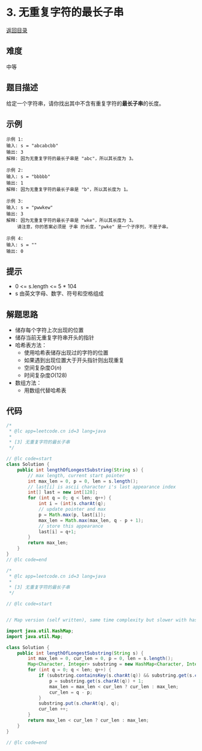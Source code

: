 # 3. 无重复字符的最长子串
[返回目录](Content.md)
## 难度
中等  
  
## 题目描述
给定一个字符串，请你找出其中不含有重复字符的**最长子串**的长度。  
  
## 示例
```
示例 1:
输入: s = "abcabcbb"
输出: 3 
解释: 因为无重复字符的最长子串是 "abc"，所以其长度为 3。

示例 2:
输入: s = "bbbbb"
输出: 1
解释: 因为无重复字符的最长子串是 "b"，所以其长度为 1。

示例 3:
输入: s = "pwwkew"
输出: 3
解释: 因为无重复字符的最长子串是 "wke"，所以其长度为 3。
    请注意，你的答案必须是 子串 的长度，"pwke" 是一个子序列，不是子串。

示例 4:
输入: s = ""
输出: 0
```
  
## 提示
- 0 <= s.length <= 5 * 104  
- s 由英文字母、数字、符号和空格组成  
  
## 解题思路 
- 储存每个字符上次出现的位置
- 储存当前无重复字符串开头的指针
- 哈希表方法：
  - 使用哈希表储存出现过的字符的位置
  - 如果遇到出现位置大于开头指针则出现重复
  - 空间复杂度$O(n)$
  - 时间复杂度$O(128)$
- 数组方法：
  - 用数组代替哈希表 
  
## 代码
``` java
/*
 * @lc app=leetcode.cn id=3 lang=java
 *
 * [3] 无重复字符的最长子串
 */

// @lc code=start
class Solution {
    public int lengthOfLongestSubstring(String s) {
        // max length, current start pointer
        int max_len = 0, p = 0, len = s.length();
        // last[i] is ascii character i's last appearance index
        int[] last = new int[128];
        for (int q = 0; q < len; q++) {
            int i = (int)s.charAt(q);
            // update pointer and max
            p = Math.max(p, last[i]);
            max_len = Math.max(max_len, q - p + 1);
            // store this appearance
            last[i] = q+1;
        }
        return max_len;
    }
}
// @lc code=end


```  
  
```java
/*
 * @lc app=leetcode.cn id=3 lang=java
 *
 * [3] 无重复字符的最长子串
 */

// @lc code=start


// Map version (self written), same time complexity but slower with hash map

import java.util.HashMap;
import java.util.Map;

class Solution {
    public int lengthOfLongestSubstring(String s) {
        int max_len = 0, cur_len = 0, p = 0, len = s.length();
        Map<Character, Integer> substring = new HashMap<Character, Integer>();
        for (int q = 0; q < len; q++) {
            if (substring.containsKey(s.charAt(q)) && substring.get(s.charAt(q)) >= p) {
                p = substring.get(s.charAt(q)) + 1;
                max_len = max_len < cur_len ? cur_len : max_len;
                cur_len = q - p;
            }
            substring.put(s.charAt(q), q);
            cur_len ++;
        }
        return max_len < cur_len ? cur_len : max_len;
    }
}

// @lc code=end


```  
  